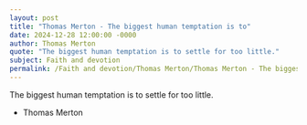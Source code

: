```yaml
---
layout: post
title: "Thomas Merton - The biggest human temptation is to"
date: 2024-12-28 12:00:00 -0000
author: Thomas Merton
quote: "The biggest human temptation is to settle for too little."
subject: Faith and devotion
permalink: /Faith and devotion/Thomas Merton/Thomas Merton - The biggest human temptation is to
---
```


The biggest human temptation is to settle for too little.

- Thomas Merton
